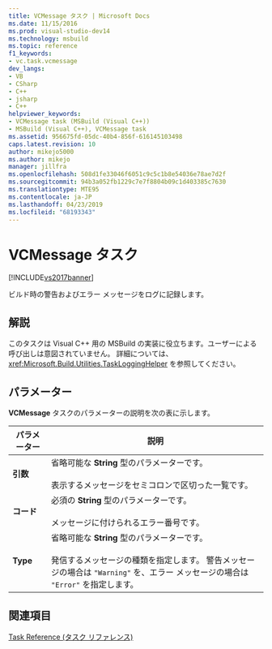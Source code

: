 ```yaml
---
title: VCMessage タスク | Microsoft Docs
ms.date: 11/15/2016
ms.prod: visual-studio-dev14
ms.technology: msbuild
ms.topic: reference
f1_keywords:
- vc.task.vcmessage
dev_langs:
- VB
- CSharp
- C++
- jsharp
- C++
helpviewer_keywords:
- VCMessage task (MSBuild (Visual C++))
- MSBuild (Visual C++), VCMessage task
ms.assetid: 956675fd-05dc-40b4-856f-616145103498
caps.latest.revision: 10
author: mikejo5000
ms.author: mikejo
manager: jillfra
ms.openlocfilehash: 508d1fe33046f6051c9c5c1b8e54036e78ae7d2f
ms.sourcegitcommit: 94b3a052fb1229c7e7f8804b09c1d403385c7630
ms.translationtype: MTE95
ms.contentlocale: ja-JP
ms.lasthandoff: 04/23/2019
ms.locfileid: "68193343"
---
```

# <a name="vcmessage-task"></a>VCMessage タスク
[!INCLUDE[vs2017banner](../includes/vs2017banner.md)]

ビルド時の警告およびエラー メッセージをログに記録します。  
  
## <a name="remarks"></a>解説  
 このタスクは Visual C++ 用の MSBuild の実装に役立ちます。ユーザーによる呼び出しは意図されていません。 詳細については、<xref:Microsoft.Build.Utilities.TaskLoggingHelper> を参照してください。  
  
## <a name="parameters"></a>パラメーター  
 **VCMessage** タスクのパラメーターの説明を次の表に示します。  
  
|パラメーター|説明|  
|---------------|-----------------|  
|**引数**|省略可能な **String** 型のパラメーターです。<br /><br /> 表示するメッセージをセミコロンで区切った一覧です。|  
|**コード**|必須の **String** 型のパラメーターです。<br /><br /> メッセージに付けられるエラー番号です。|  
|**Type**|省略可能な **String** 型のパラメーターです。<br /><br /> 発信するメッセージの種類を指定します。 警告メッセージの場合は `"Warning"` を、エラー メッセージの場合は `"Error"` を指定します。|  
  
## <a name="see-also"></a>関連項目  
 [Task Reference (タスク リファレンス)](../msbuild/msbuild-task-reference.md)
